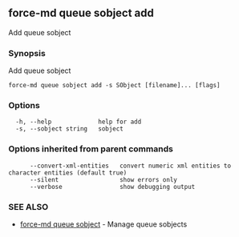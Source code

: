 ## force-md queue sobject add

Add queue sobject

### Synopsis

Add queue sobject

```
force-md queue sobject add -s SObject [filename]... [flags]
```

### Options

```
  -h, --help             help for add
  -s, --sobject string   sobject
```

### Options inherited from parent commands

```
      --convert-xml-entities   convert numeric xml entities to character entities (default true)
      --silent                 show errors only
      --verbose                show debugging output
```

### SEE ALSO

* [force-md queue sobject](force-md_queue_sobject.md)	 - Manage queue sobjects

